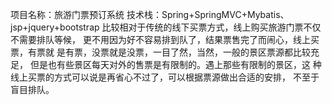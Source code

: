 项目名称：旅游门票预订系统
技术栈：Spring+SpringMVC+Mybatis、jsp+jquery+bootstrap
比较相对于传统的线下买票方式，线上购买旅游门票不仅不需要排队等候，
更不用因为好不容易排到队了，结果票售完了而闹心，线上买票，有票就
是有票，没票就是没票，一目了然，当然，一般的景区票源都比较充足，
但是也有些景区每天对外的售票是有限制的。遇上那些有限制的景区，这
种线上买票的方式可以说是再省心不过了，可以根据票源做出合适的安排，
不至于盲目排队。
